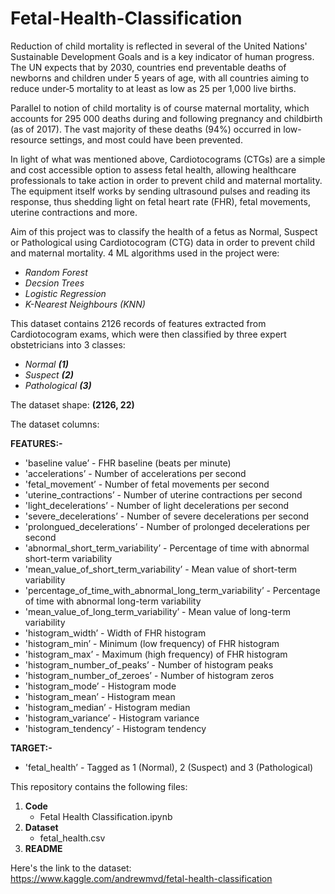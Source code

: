 # Fetal-Health-Classification
Reduction of child mortality is reflected in several of the United Nations' Sustainable Development Goals and is a key indicator of human progress.
The UN expects that by 2030, countries end preventable deaths of newborns and children under 5 years of age, with all countries aiming to reduce under‑5 mortality to at least as low as 25 per 1,000 live births.  

Parallel to notion of child mortality is of course maternal mortality, which accounts for 295 000 deaths during and following pregnancy and childbirth (as of 2017). The vast majority of these deaths (94%) occurred in low-resource settings, and most could have been prevented.  

In light of what was mentioned above, Cardiotocograms (CTGs) are a simple and cost accessible option to assess fetal health, allowing healthcare professionals to take action in order to prevent child and maternal mortality. The equipment itself works by sending ultrasound pulses and reading its response, thus shedding light on fetal heart rate (FHR), fetal movements, uterine contractions and more.  

Aim of this project was to classify the health of a fetus as Normal, Suspect or Pathological using Cardiotocogram (CTG) data in order to prevent child and maternal mortality. 4 ML algorithms used in the project were:  
- *Random Forest*  
- *Decsion Trees*
- *Logistic Regression*
- *K-Nearest Neighbours (KNN)*  

This dataset contains 2126 records of features extracted from Cardiotocogram exams, which were then classified by three expert obstetricians into 3 classes:
- *Normal* ***(1)***
- *Suspect* ***(2)***
- *Pathological* ***(3)***

The dataset shape: **(2126, 22)**

The dataset columns:  

**FEATURES:-**
- 'baseline value’ - FHR baseline (beats per minute)
- 'accelerations’ - Number of accelerations per second
- 'fetal_movement’ - Number of fetal movements per second
- 'uterine_contractions’ - Number of uterine contractions per second
- 'light_decelerations’ - Number of light decelerations per second
- 'severe_decelerations’ - Number of severe decelerations per second
- 'prolongued_decelerations’ - Number of prolonged decelerations per second
- 'abnormal_short_term_variability’ - Percentage of time with abnormal short-term variability
- 'mean_value_of_short_term_variability’ - Mean value of short-term variability
- 'percentage_of_time_with_abnormal_long_term_variability’ - Percentage of time with abnormal long-term variability
- 'mean_value_of_long_term_variability’ - Mean value of long-term variability
- 'histogram_width’ - Width of FHR histogram
- 'histogram_min’ - Minimum (low frequency) of FHR histogram
- 'histogram_max’ - Maximum (high frequency) of FHR histogram
- 'histogram_number_of_peaks’ - Number of histogram peaks
- 'histogram_number_of_zeroes’ - Number of histogram zeros
- 'histogram_mode’ - Histogram mode
- 'histogram_mean’ - Histogram mean
- 'histogram_median’ - Histogram median
- 'histogram_variance’ - Histogram variance
- 'histogram_tendency’ - Histogram tendency  

**TARGET:-**  
- 'fetal_health’ - Tagged as 1 (Normal), 2 (Suspect) and 3 (Pathological)

This repository contains the following files:
1. **Code**
   - Fetal Health Classification.ipynb
2. **Dataset**
   - fetal_health.csv  
3. **README**  

 Here's the link to the dataset:  
 https://www.kaggle.com/andrewmvd/fetal-health-classification
